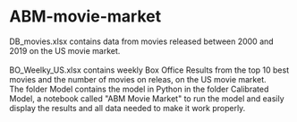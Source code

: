 # ABM-movie-market

DB_movies.xlsx contains data from movies released between 2000 and 2019 on the US movie market.
\
\
BO_Weelky_US.xlsx contains weekly Box Office Results from the top 10 best movies and the number of movies on releas, on the US movie market.
\
The folder Model contains the model in Python in the folder Calibrated Model, a notebook called "ABM Movie Market" to run the model and easily display the results and all data needed to make it work properly.
